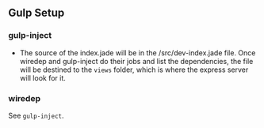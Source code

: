 ## Gulp Setup
### gulp-inject
  - The source of the index.jade will be in the /src/dev-index.jade file. Once wiredep and gulp-inject do their jobs and list the dependencies, the file will be destined to the `views` folder, which is where the express server will look for it.

### wiredep
See `gulp-inject`.
